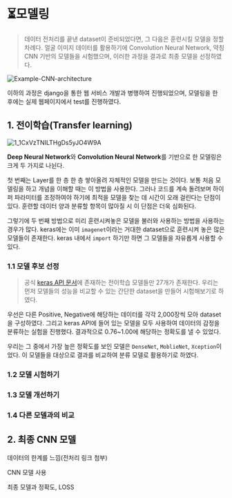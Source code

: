 # :hourglass_flowing_sand:모델링

> 데이터 전처리를 끝낸 dataset이 준비되었다면, 그 다음은 훈련시킬 모델을 정할 차례다. 얼굴 이미지 데이터를 활용하기에 Convolution Neural Network, 약칭 CNN 기반의 모델들을 시험했으며, 이러한 과정을 결과로 최종 모델을 선정하였다. 

![Example-CNN-architecture](https://user-images.githubusercontent.com/58945760/88549724-a1994800-d05b-11ea-9d49-73f884a88302.png)



 이하의 과정은 django을 통한 웹 서비스 개발과 병행하여 진행되었으며, 모델링을 한 후에는 실제 웹페이지에서 test를 진행하였다.  



## 1. 전이학습(Transfer learning)

![1_1CxVzTNILTHgDs5yJO4W9A](https://user-images.githubusercontent.com/58945760/88550116-1ec4bd00-d05c-11ea-964f-6e868ef8f008.png)



**Deep Neural Network**와 **Convolution Neural Network**를 기반으로 한 모델링은 크게 두 가지로 나뉜다. 

첫 번째는 Layer를 한 층 한 층 쌓아올려 자체적인 모델을 만드는 것이다. 보통 처음 모델링을 하고 개념을 이해할 때는 이 방법을 사용한다. 그러나 코드를 계속 돌려보며 하이퍼 파라미터를 조정하여야 하기에 최적을 모델을 찾는 데 시간이 오래 걸린다는 단점이 있다. 훈련할 데이터 양과 분류할 항목이 많아질 시 이 단점은 더욱 심화된다.  

그렇기에 두 번째 방법으로 미리 훈련시켜놓은 모델을 불러와 사용하는 방법을 사용하는 경우가 많다. keras에는 이미 `imagenet`이라는 거대한 dataset으로 훈련시켜 놓은 많은 모델들이 존재한다. keras 내에서 `import` 하기만 하면 그 모델들을 자유롭게 사용할 수 있다.  

  

### 1.1 모델 후보 선정

> 공식 [keras API 문서](https://keras.io/api/applications/)에 존재하는 전이학습 모델들만 27개가 존재한다. 우리는 먼저 모델들의 성능을 비교할 수 있는 간단한 dataset을 만들어 시험해보기로 하였다. 

우선은 다른 Positive, Negative에 해당하는 데이터를 각각 2,000장씩 모아 dataset을 구성하였다. 그리고 keras API에 들어 있는 모델을 모두 사용하여 데이터의 감정을 분류하는 실험을 진행했다. 결과적으로 0.76~1.00에 해당하는 정확도를 낼 수 있었다. 

우리는 그 중에서 가장 높은 정확도를 보인 모델은 `DenseNet`, `MoblieNet`, `Xception`이었다. 이 모델들을 대상으로 결과를 비교하여 분류 모델로 활용하기로 하였다. 



### 1.2  모델 시험하기



### 1.3 모델 개선하기



### 1.4 다른 모델과의 비교



## 2. 최종 CNN 모델

데이터의 한계를 느낌(전처리 링크 첨부)

CNN 모델 사용

최종 모델과 정확도, LOSS



